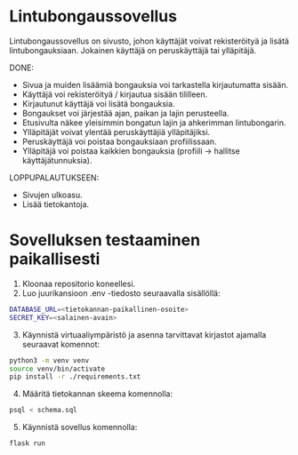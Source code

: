 # Lintubongaussovellus

Lintubongaussovellus on sivusto, johon käyttäjät voivat rekisteröityä ja lisätä lintubongauksiaan. Jokainen käyttäjä on peruskäyttäjä tai ylläpitäjä. 

DONE:
- Sivua ja muiden lisäämiä bongauksia voi tarkastella kirjautumatta sisään.
- Käyttäjä voi rekisteröityä / kirjautua sisään tililleen.
- Kirjautunut käyttäjä voi lisätä bongauksia.
- Bongaukset voi järjestää ajan, paikan ja lajin perusteella.
- Etusivulta näkee yleisimmin bongatun lajin ja ahkerimman lintubongarin.
- Ylläpitäjät voivat ylentää peruskäyttäjiä ylläpitäjiksi.
- Peruskäyttäjä voi poistaa bongauksiaan profiilissaan.
- Ylläpitäjä voi poistaa kaikkien bongauksia (profiili -> hallitse käyttäjätunnuksia).

LOPPUPALAUTUKSEEN:
- Sivujen ulkoasu.
- Lisää tietokantoja.

# Sovelluksen testaaminen paikallisesti

1. Kloonaa repositorio koneellesi.
2. Luo juurikansioon .env -tiedosto seuraavalla sisällöllä:
  ```bash
  DATABASE_URL=<tietokannan-paikallinen-osoite>
  SECRET_KEY=<salainen-avain>
  ``` 
3. Käynnistä virtuaaliympäristö ja asenna tarvittavat kirjastot ajamalla seuraavat komennot:
  ```bash
  python3 -m venv venv
  source venv/bin/activate
  pip install -r ./requirements.txt
  ``` 
4. Määritä tietokannan skeema komennolla:
  ```bash
  psql < schema.sql
  ```
5. Käynnistä sovellus komennolla:
  ```bash
  flask run
  ``` 
